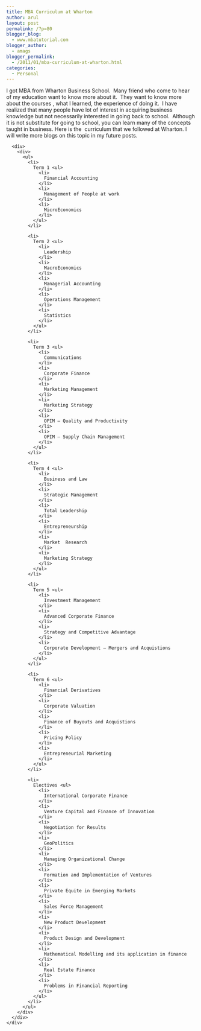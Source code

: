 ```yaml
---
title: MBA Curriculum at Wharton
author: arul
layout: post
permalink: /?p=80
blogger_blog:
  - www.mbatutorial.com
blogger_author:
  - amags
blogger_permalink:
  - /2011/01/mba-curriculum-at-wharton.html
categories:
  - Personal
---
```

<div>
  <div>
    <div>
      <div>
        I got MBA from Wharton Business School.  Many friend who come to hear of my education want to know more about it.  They want to know more about the courses , what I learned, the experience of doing it.  I have realized that many people have lot of interest in acquiring business knowledge but not necessarily interested in going back to school.  Although it is not substitute for going to school, you can learn many of the concepts taught in business. Here is the  curriculum that we followed at Wharton. I will write more blogs on this topic in my future posts.
      </div>
      
      <div>
        <div>
          <ul>
            <li>
              Term 1 <ul>
                <li>
                  Financial Accounting
                </li>
                <li>
                  Management of People at work
                </li>
                <li>
                  MicroEconomics
                </li>
              </ul>
            </li>
            
            <li>
              Term 2 <ul>
                <li>
                  Leadership
                </li>
                <li>
                  MacroEconomics
                </li>
                <li>
                  Managerial Accounting
                </li>
                <li>
                  Operations Management
                </li>
                <li>
                  Statistics
                </li>
              </ul>
            </li>
            
            <li>
              Term 3 <ul>
                <li>
                  Communications
                </li>
                <li>
                  Corporate Finance
                </li>
                <li>
                  Marketing Management
                </li>
                <li>
                  Marketing Strategy
                </li>
                <li>
                  OPIM – Quality and Productivity
                </li>
                <li>
                  OPIM – Supply Chain Management
                </li>
              </ul>
            </li>
            
            <li>
              Term 4 <ul>
                <li>
                  Business and Law
                </li>
                <li>
                  Strategic Management
                </li>
                <li>
                  Total Leadership
                </li>
                <li>
                  Entrepreneurship
                </li>
                <li>
                  Market  Research
                </li>
                <li>
                  Marketing Strategy
                </li>
              </ul>
            </li>
            
            <li>
              Term 5 <ul>
                <li>
                  Investment Management
                </li>
                <li>
                  Advanced Corporate Finance
                </li>
                <li>
                  Strategy and Competitive Advantage
                </li>
                <li>
                  Corporate Development – Mergers and Acquistions
                </li>
              </ul>
            </li>
            
            <li>
              Term 6 <ul>
                <li>
                  Financial Derivatives
                </li>
                <li>
                  Corporate Valuation
                </li>
                <li>
                  Finance of Buyouts and Acquistions
                </li>
                <li>
                  Pricing Policy
                </li>
                <li>
                  Entrepreneurial Marketing
                </li>
              </ul>
            </li>
            
            <li>
              Electives <ul>
                <li>
                  International Corporate Finance
                </li>
                <li>
                  Venture Capital and Finance of Innovation
                </li>
                <li>
                  Negotiation for Results
                </li>
                <li>
                  GeoPolitics
                </li>
                <li>
                  Managing Organizational Change
                </li>
                <li>
                  Formation and Implementation of Ventures
                </li>
                <li>
                  Private Equite in Emerging Markets
                </li>
                <li>
                  Sales Force Management
                </li>
                <li>
                  New Product Development
                </li>
                <li>
                  Product Design and Development
                </li>
                <li>
                  Mathematical Modelling and its application in finance
                </li>
                <li>
                  Real Estate Finance
                </li>
                <li>
                  Problems in Financial Reporting
                </li>
              </ul>
            </li>
          </ul>
        </div>
      </div>
    </div>
  </div>
</div>